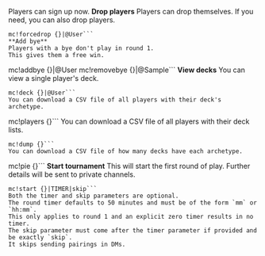 Players can sign up now.
**Drop players**
Players can drop themselves.
If you need, you can also drop players.
```
mc!forcedrop {}|@User```
**Add bye**
Players with a bye don't play in round 1.
This gives them a free win.
```
mc!addbye {}|@User
mc!removebye {}|@Sample```
**View decks**
You can view a single player's deck.
```
mc!deck {}|@User```
You can download a CSV file of all players with their deck's archetype.
```
mc!players {}```
You can download a CSV file of all players with their deck lists.
```
mc!dump {}```
You can download a CSV file of how many decks have each archetype.
```
mc!pie {}```
**Start tournament**
This will start the first round of play.
Further details will be sent to private channels.
```
mc!start {}|TIMER|skip```
Both the timer and skip parameters are optional.
The round timer defaults to 50 minutes and must be of the form `mm` or `hh:mm`.
This only applies to round 1 and an explicit zero timer results in no timer.
The skip parameter must come after the timer parameter if provided and be exactly `skip`.
It skips sending pairings in DMs.
